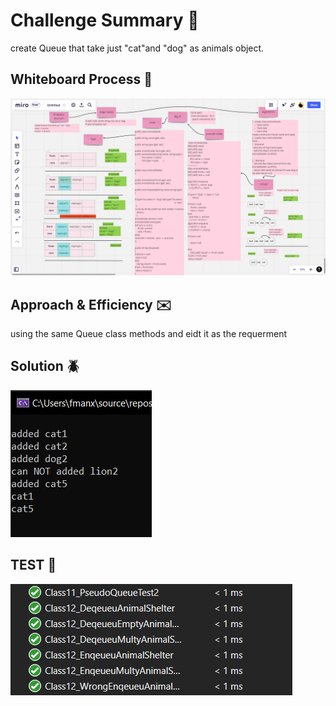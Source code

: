 # Challenge Summary :file_folder:
create Queue that take just "cat"and "dog" as animals object.

## Whiteboard Process  :notebook:
![img](../image/Class12/Class12_WB.PNG)

## Approach & Efficiency :envelope:
using the same Queue class methods and eidt it as the requerment 
## Solution :beetle:
![img](../image/Class12/run_12.PNG)
## TEST :notebook:

![img](../image/Class12/test_12.PNG)
